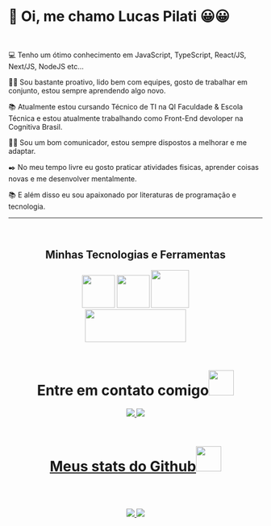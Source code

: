  <h1>👋 Oi, me chamo Lucas Pilati 😀😀</h1>

<br>

💻 Tenho um ótimo conhecimento em JavaScript, TypeScript, React/JS, Next/JS, NodeJS etc...

<!--👩‍💻 Estou procurando minha primeira oportunidade no mercado da programação.-->

👩‍💻 Sou bastante proativo, lido bem com equipes, gosto de trabalhar em conjunto,  estou sempre aprendendo algo novo.

📚 Atualmente estou cursando Técnico de TI na QI Faculdade & Escola Técnica e estou atualmente trabalhando como Front-End devoloper na Cognitiva Brasil.

💁‍♂️ Sou um bom comunicador, estou sempre dispostos a melhorar e me adaptar.

✒️ No meu tempo livre eu gosto praticar atividades fisicas, aprender coisas novas e me desenvolver mentalmente.

📚 E além disso eu sou apaixonado por literaturas de programação e tecnologia.
<hr>
<br>



<h2 align="center">Minhas Tecnologias e Ferramentas</h2>

<div style="display: inline_block" align="center" >
 
 <img src="https://skillicons.dev/icons?i=js,typescript,react,nextjs,html,css,sass,bootstrap,docker,vercel,babel"  height="65">
 <img src="https://skillicons.dev/icons?i=npm,nodejs,github,gitlab,git,vscode,vite,firebase,postman" height="65">
 <img src="https://cdn.jsdelivr.net/gh/devicons/devicon@latest/icons/axios/axios-plain-wordmark.svg" height="75" />
 <br>
 <img src="https://github.com/Pilatis/Pilatis/assets/139661291/fb4f6f6a-429a-4999-9e06-f0e2db20b447" width="200" height="65" />

 
<!--<img src="https://cdn.jsdelivr.net/gh/devicons/devicon/icons/javascript/javascript-original.svg" width="60" height="60" />
<img src="https://cdn.jsdelivr.net/gh/devicons/devicon/icons/react/react-original-wordmark.svg" width="60" height="60"/>
<img src="https://cdn.jsdelivr.net/gh/devicons/devicon/icons/nextjs/nextjs-line.svg" width="60" height="60"/>
<img src="https://cdn.jsdelivr.net/gh/devicons/devicon/icons/html5/html5-original-wordmark.svg" width="60" height="60"/>  
 <img src="https://cdn.jsdelivr.net/gh/devicons/devicon/icons/css3/css3-original-wordmark.svg" width="60" height="60" />
 <img src="https://cdn.jsdelivr.net/gh/devicons/devicon/icons/bootstrap/bootstrap-original.svg"  width="60" height="60" />
 <img src="https://cdn.jsdelivr.net/gh/devicons/devicon/icons/sass/sass-original.svg" width="60" height="60" />
 <img src="https://cdn.jsdelivr.net/gh/devicons/devicon/icons/github/github-original-wordmark.svg" width="60" height="60"/>
 <img src="https://cdn.jsdelivr.net/gh/devicons/devicon/icons/vscode/vscode-original-wordmark.svg" width="60" height="60" />
 <img src="https://cdn.jsdelivr.net/gh/devicons/devicon/icons/nodejs/nodejs-original.svg" width="60" height="60"  />--!>
 
        




 
</div>
<br>


<h1 align="center">Entre em contato comigo<img src="https://media0.giphy.com/media/jqNPzdTTxQfOgOqpO4/source.gif" width="50"></h1>

<p align="center">
<!-- <img src="https://img.shields.io/badge/-ritik-purple?style=flat-square&logo=instagram&logoColor=white&link=https://www.instagram.com/pinkdogg307/"/> -->
<a href="mailto: pilatilucas@gmail.com">
 <img src="https://img.shields.io/badge/-Pilatis-c14438?style=flat-square&logo=Gmail&logoColor=white&link=mailto:pilatilucas@gmail.com"/>
</a>
<a href="https://www.linkedin.com/in/lucas-pilati-15109b293/">
 <img src="https://img.shields.io/badge/-Pilatis-blue?style=flat-square&logo=Linkedin&logoColor=white&link=https://www.linkedin.com/in/lucas-pilati-15109b293/"/>



<br>
<br>

<h1 align="center">
  Meus stats do Github<img src="https://media.giphy.com/media/VgCDAzcKvsR6OM0uWg/giphy.gif" width="50">
</h1>


<br> 
<br>

<p align = "center">
  <img  src = "https://github-readme-stats.vercel.app/api?username=Pilatis&show_icons=true&theme=radical&line_height=40">
  <img src = "https://github-readme-stats.vercel.app/api/top-langs/?username=Pilatis&hide=html,php,hlsl&theme=radical">
</p>




<!--<p align = "center">
 <img  src="https://github-readme-streak-stats.herokuapp.com/?user=Pilatis&show_icons=true&locale=en&layout=compact&theme=radical&line_height=0" />
</p> -->




 

</p>



 
  


